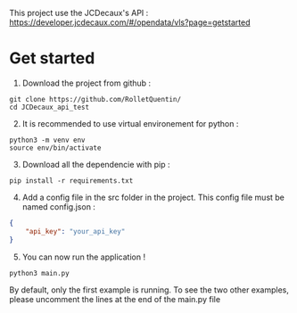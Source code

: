 This project use the JCDecaux's API : https://developer.jcdecaux.com/#/opendata/vls?page=getstarted

# Get started

1. Download the project from github :
```script
git clone https://github.com/RolletQuentin/
cd JCDecaux_api_test
```

2. It is recommended to use virtual environement for python :
```script
python3 -m venv env
source env/bin/activate
```

3. Download all the dependencie with pip :
```script
pip install -r requirements.txt
```

4. Add a config file in the src folder in the project. This config file must be named config.json :
```json
{
    "api_key": "your_api_key"
}
```

5. You can now run the application !
```script
python3 main.py
```
By default, only the first example is running. To see the two other examples, please uncomment the lines at the end of the main.py file